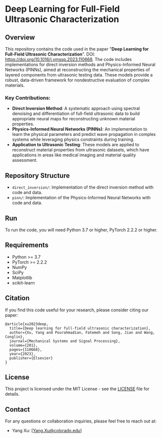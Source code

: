 # Deep Learning for Full-Field Ultrasonic Characterization

## Overview
This repository contains the code used in the paper "**Deep Learning for Full-Field Ultrasonic Characterization**". 
DOI: https://doi.org/10.1016/j.ymssp.2023.110668. The code includes implementations for direct inversion methods and Physics-Informed Neural Networks (PINNs), aimed at reconstructing the mechanical properties of layered components from ultrasonic testing data. These models provide a robust, data-driven framework for nondestructive evaluation of complex materials.

### Key Contributions:
- **Direct Inversion Method**: A systematic approach using spectral denoising and differentiation of full-field ultrasonic data to build appropriate neural maps for reconstructing unknown material properties.
- **Physics-Informed Neural Networks (PINNs)**: An implementation to learn the physical parameters and predict wave propagation in complex systems while leveraging physics constraints during training.
- **Application to Ultrasonic Testing**: These models are applied to reconstruct material properties from ultrasonic datasets, which have applications in areas like medical imaging and material quality assessment.

## Repository Structure
- `direct_inversion/`: Implementation of the direct inversion method with code and data.
- `pinn/`: Implementation of the Physics-Informed Neural Networks with code and data.

## Run
To run the code, you will need Python 3.7 or higher, PyTorch 2.2.2 or higher. 


## Requirements
- Python >= 3.7
- PyTorch >= 2.2.2
- NumPy
- SciPy
- Matplotlib
- scikit-learn

## Citation
If you find this code useful for your research, please consider citing our paper:

```
@article{xu2023deep,
  title={Deep learning for full-field ultrasonic characterization},
  author={Xu, Yang and Pourahmadian, Fatemeh and Song, Jian and Wang, Conglin},
  journal={Mechanical Systems and Signal Processing},
  volume={201},
  pages={110668},
  year={2023},
  publisher={Elsevier}
}
```

## License
This project is licensed under the MIT License - see the [LICENSE](LICENSE) file for details.


## Contact
For any questions or collaboration inquiries, please feel free to reach out at:

- Yang Xu: [Yang.Xu@colorado.edu]
